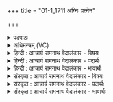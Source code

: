 +++
title = "01-1_1711 अग्निः प्रत्नेन"

+++
<details><summary>पदपाठः</summary>

अ꣣ग्निः꣢। प्र꣣त्ने꣡न꣢। ज꣡न्म꣢꣯ना। शु꣡म्भा꣢꣯नः। त꣣न्व꣢म्। स्वाम्। क꣣विः꣢। वि꣡प्रे꣢꣯ण। वि। प्रे꣣ण। वावृधे। १७११।
</details>

<details><summary>अधिमन्त्रम् (VC)</summary>

- अग्निः
- विरूप आङ्गिरसः
- गायत्री
- षड्जः
</details>

<details><summary>हिन्दी : आचार्य रामनाथ वेदालंकार - विषयः</summary>

प्रथम मन्त्र में अग्नि नाम से जीवात्मा का विषय कहते हैं।
</details>

<details><summary>हिन्दी : आचार्य रामनाथ वेदालंकार - पदार्थः</summary>

पदार्थान्वय -  (कविः) मेधावी,क्रान्तद्रष्टा जीवात्मा (प्रत्नेन जन्मना) पुरातन जन्म से अर्थात् पूर्व जन्म में किये हुए कर्मों के संस्कारवश (स्वाम्) अपने इस जन्म में प्राप्त (तन्वम्) शरीर को (शुम्भानः) सुशोभित करता हुआ (विप्रेण) विशेषतया ज्ञान से पूर्ण करनेवाले आचार्य के द्वारा (वावृधे) उन्नति प्राप्त करता है ॥१॥
</details>

<details><summary>हिन्दी : आचार्य रामनाथ वेदालंकार - भावार्थः</summary>

भावार्थ -  पूर्व जन्म में किये हुए कर्मों का फल भोगने के लिए और नवीन कर्म करने के लिए जीव मानव-जन्म प्राप्त करता है। माता के गर्भ से उत्पन्न होकर,माता-पिता से यथायोग्य पालित और शिक्षित हो,गुरुकुल में प्रवेश पाकर,आचार्य से विद्या ग्रहण कर,कर्तव्य-अकर्तव्य जान कर,सत्कर्म करके वह अभ्युदय और निःश्रेयस प्राप्त कर सकता है ॥१॥
</details>

<details><summary>संस्कृत : आचार्य रामनाथ वेदालंकार - विषयः</summary>

तत्रादावग्निनाम्ना जीवात्मविषयमाह।
</details>

<details><summary>संस्कृत : आचार्य रामनाथ वेदालंकार - पदार्थः</summary>

पदार्थान्वय -  (कविः) मेधावी क्रान्तदर्शनो जीवात्मा (प्रत्नेन जन्मना) पूर्वेण जन्मना,पूर्वजन्मकृतकर्मसंस्कारवशादित्यर्थः (स्वाम्) स्वकीयाम् इहजन्मप्राप्ताम् (तन्वम्) तनूम् (शुम्भानः) सुशोभयन् (विप्रेण) विशेषेण प्राति ज्ञानेन पूरयतीति विप्रः आचार्यः तेन (वावृधे) वृद्धिं प्राप्नोति ॥१॥
</details>

<details><summary>संस्कृत : आचार्य रामनाथ वेदालंकार - भावार्थः</summary>

भावार्थ -  पूर्वजन्मकृतकर्मफलभोगार्थं नूतनकर्मकरणार्थं च जीवो मानवं जन्म प्राप्नोति। मातुर्गर्भादुत्पन्नो मातापितृभ्यां यथायोग्यं पालितः शिक्षितश्च गुरुकुलं प्रविश्याचार्याद् गृहीतविद्यः कर्तव्याकर्तव्ये विज्ञाय सत्कर्माणि कृत्वाऽभ्युदयं निःश्रेयसं चाधिगन्तुं शक्नोति ॥१॥
</details>
